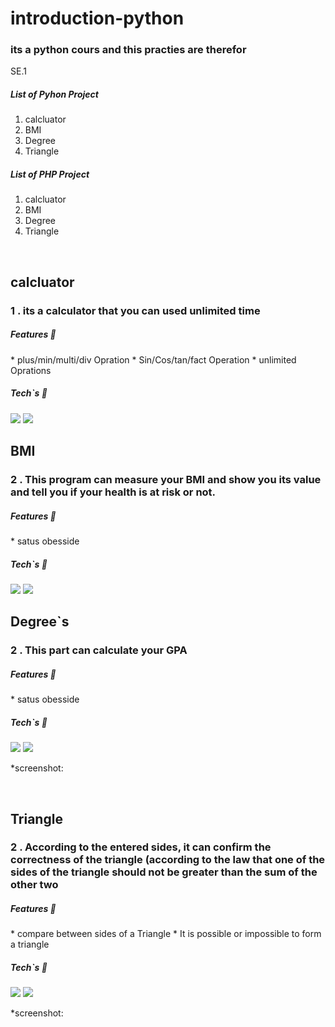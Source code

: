 <h1> introduction-python </h1>

<h3> its a python cours and this practies are therefor</h3>
<p>SE.1</p>

<h5>List of Pyhon Project </h5>

<ol>
  <li>calcluator</li>
  <li>BMI</li>
  <li>Degree</li>
  <li>Triangle</li>  
</ol>


<h5>List of PHP Project</h5>
<ol>
  <li>calcluator</li>
  <li>BMI</li>
  <li>Degree</li>
  <li>Triangle</li>  
</ol>

<br>

<h2> calcluator </h2>

<h3>1 . its a calculator that you can used unlimited time </h3>

<h5>Features 💫</h5>
* plus/min/multi/div Opration
* Sin/Cos/tan/fact Operation
* unlimited Oprations

<h5>Tech`s 🔧 </h5>
<a>
<img src="https://img.shields.io/badge/python-red">
<img src="https://img.shields.io/badge/PHP-blue">
</a>

<img src=""> 

<br>
<h2> BMI </h2>

<h3>2 . This program can measure your BMI and show you its value and tell you if your health is at risk or not.  </h3>

<h5>Features 💫</h5>
* satus obesside

<h5>Tech`s 🔧 </h5>
<a>
<img src="https://img.shields.io/badge/python-red">
<img src="https://img.shields.io/badge/PHP-blue">
</a>

<img src=""> 

<br>
<h2> Degree`s </h2>

<h3>2 . This part can calculate your GPA </h3>

<h5>Features 💫</h5>
* satus obesside

<h5>Tech`s 🔧 </h5>
<a>
<img src="https://img.shields.io/badge/python-red">
<img src="https://img.shields.io/badge/PHP-blue">
</a>

*screenshot:
<img src=""> 

<br>
<h2> Triangle </h2>

<h3>2 . According to the entered sides, it can confirm the correctness of the triangle (according to the law that one of the sides of the triangle should not be greater than the sum of the other two</h3>

<h5>Features 💫</h5>
* compare between sides of a Triangle 
* It is possible or impossible to form a triangle

<h5>Tech`s 🔧 </h5>
<a>
<img src="https://img.shields.io/badge/python-red">
<img src="https://img.shields.io/badge/PHP-blue">
</a>

*screenshot:
<img src=""> 

<br>


